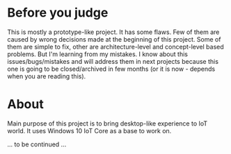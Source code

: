 # Before you judge
This is mostly a prototype-like project. It has some flaws. Few of them are caused by wrong decisions made at the beginning of this project. Some of them are simple to fix, other are architecture-level and concept-level based problems. But I'm learning from my mistakes. I know about this issues/bugs/mistakes and will address them in next projects because this one is going to be closed/archived in few months (or it is now - depends when you are reading this).

# About
Main purpose of this project is to bring desktop-like experience to IoT world. It uses Windows 10 IoT Core as a base to work on.


... to be continued ...
